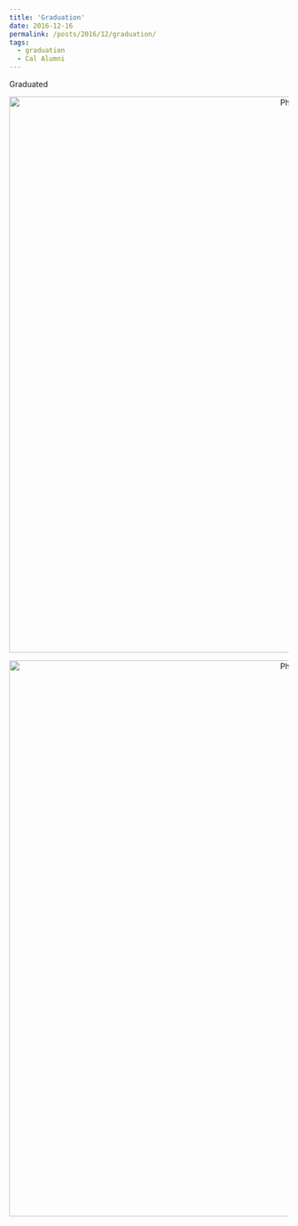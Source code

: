```yaml
---
title: 'Graduation'
date: 2016-12-16
permalink: /posts/2016/12/graduation/
tags:
  - graduation
  - Cal Alumni 
---
```


Graduated 

<p align="center">
  <img src="https://kadysongbb.github.io/blog_files/2016-12-18-graduation1.jpg?raw=true" alt="Photo" style="width: 1000px;"/> 
</p>

<p align="center">
  <img src="https://kadysongbb.github.io/blog_files/2016-12-18-graduation2.jpg?raw=true" alt="Photo" style="width: 1000px;"/> 
</p>